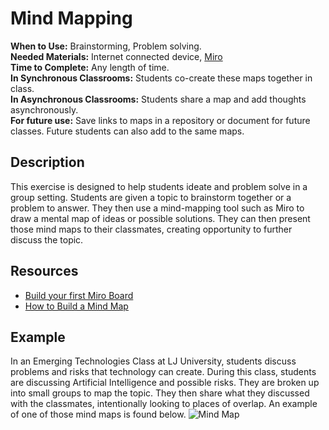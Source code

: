 # Mind Mapping

**When to Use:** Brainstorming, Problem solving.    
**Needed Materials:** Internet connected device, [Miro](https://miro.com/app/dashboard/)   
**Time to Complete:** Any length of time.     
**In Synchronous Classrooms:** Students co-create these maps together in class.  
**In Asynchronous Classrooms:**  Students share a map and add thoughts asynchronously.  
**For future use:** Save links to maps in a repository or document for future classes. Future students can also add to the same maps. 

## Description 
This exercise is designed to help students ideate and problem solve in a group setting. Students are given a topic to brainstorm together or a problem to answer. They then use a mind-mapping tool such as Miro to draw a mental map of ideas or possible solutions. They can then present those mind maps to their classmates, creating opportunity to further discuss the topic. 

## Resources 

- [Build your first Miro Board](https://www.youtube.com/watch?v=7L1-0DOGHDY)
- [How to Build a Mind Map](https://miro.com/guides/mind-mapping/)

## Example 

In an Emerging Technologies Class at LJ University, students discuss problems and risks that technology can create. During this class, students are discussing Artificial Intelligence and possible risks. They are broken up into small groups to map the topic. They then share what they discussed with the classmates, intentionally looking to places of overlap. An example of one of those mind maps is found below.
![Mind Map](https://user-images.githubusercontent.com/8364411/118344661-64744880-b4fd-11eb-87b1-c9b0de569a91.jpg)
